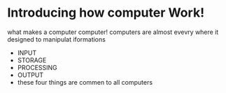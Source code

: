 # Introducing how computer Work!

what makes a computer computer!
computers are almost evevry where it designed to manipulat iformations
* INPUT 
* STORAGE
* PROCESSING
* OUTPUT
* these four things are commen to all computers 

